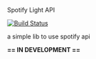 Spotify Light API

[![Build Status](https://travis-ci.com/lianker/spotify-light-api.svg?branch=master)](https://travis-ci.com/lianker/spotify-light-api)

a simple lib to use spotify api

**== IN DEVELOPMENT ==**
